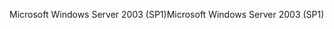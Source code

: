 <span data-ttu-id="c63c3-101">Microsoft Windows Server 2003 (SP1)</span><span class="sxs-lookup"><span data-stu-id="c63c3-101">Microsoft Windows Server 2003 (SP1)</span></span>